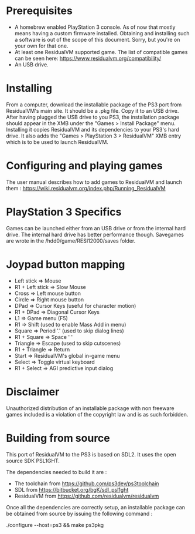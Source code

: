 Prerequisites
=============
- A homebrew enabled PlayStation 3 console. As of now that mostly means having a custom firmware installed. Obtaining and installing such a software is out of the scope of this document. Sorry, but you're on your own for that one.
- At least one ResidualVM supported game. The list of compatible games can be seen here: https://www.residualvm.org/compatibility/
- An USB drive.

Installing
==========
From a computer, download the installable package of the PS3 port from ResidualVM's main site. It should be a .pkg file. Copy it to an USB drive.
After having plugged the USB drive to you PS3, the installation package should appear in the XMB under the "Games > Install Package" menu. Installing it copies ResidualVM and its dependencies to your PS3's hard drive. It also adds the "Games > PlayStation 3 > ResidualVM" XMB entry which is to be used to launch ResidualVM.

Configuring and playing games
=============================
The user manual describes how to add games to ResidualVM and launch them : https://wiki.residualvm.org/index.php/Running_ResidualVM

PlayStation 3 Specifics
=======================
Games can be launched either from an USB drive or from the internal hard drive. The internal hard drive has better performance though.
Savegames are wrote in the /hdd0/game/RESI12000/saves folder.

Joypad button mapping
=====================
- Left stick      => Mouse
- R1 + Left stick => Slow Mouse
- Cross           => Left mouse button
- Circle          => Right mouse button
- DPad            => Cursor Keys (useful for character motion)
- R1 + DPad       => Diagonal Cursor Keys
- L1              => Game menu (F5)
- R1              => Shift (used to enable Mass Add in menu)
- Square          => Period '.' (used to skip dialog lines)
- R1 + Square     => Space ' '
- Triangle        => Escape (used to skip cutscenes)
- R1 + Triangle   => Return
- Start           => ResidualVM's global in-game menu
- Select          => Toggle virtual keyboard
- R1 + Select     => AGI predictive input dialog

Disclaimer
==========
Unauthorized distribution of an installable package with non freeware games included is a violation of the copyright law and is as such forbidden.

Building from source
====================
This port of ResidualVM to the PS3 is based on SDL2. It uses the open source SDK PSL1GHT.

The dependencies needed to build it are :

- The toolchain from https://github.com/ps3dev/ps3toolchain
- SDL from https://bitbucket.org/bgK/sdl_psl1ght
- ResidualVM from https://github.com/residualvm/residualvm

Once all the dependencies are correctly setup, an installable package can be obtained from source by issuing the following command :

./configure --host=ps3 && make ps3pkg

